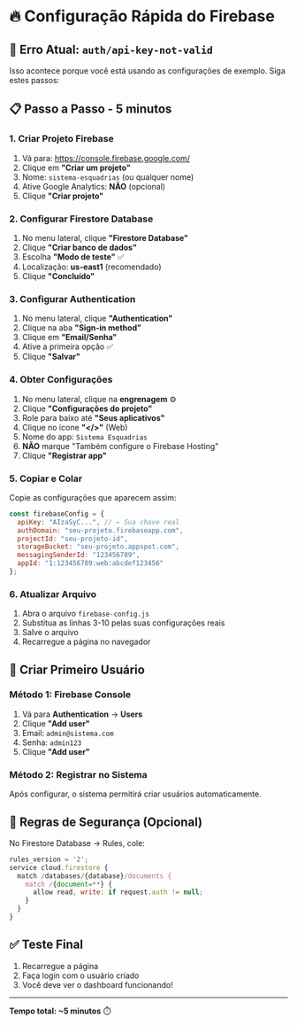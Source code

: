 # 🔥 Configuração Rápida do Firebase

## 🚨 **Erro Atual:** `auth/api-key-not-valid`

Isso acontece porque você está usando as configurações de exemplo. Siga estes passos:

## 📋 **Passo a Passo - 5 minutos**

### 1. **Criar Projeto Firebase**
1. Vá para: https://console.firebase.google.com/
2. Clique em **"Criar um projeto"**
3. Nome: `sistema-esquadrias` (ou qualquer nome)
4. Ative Google Analytics: **NÃO** (opcional)
5. Clique **"Criar projeto"**

### 2. **Configurar Firestore Database**
1. No menu lateral, clique **"Firestore Database"**
2. Clique **"Criar banco de dados"**
3. Escolha **"Modo de teste"** ✅
4. Localização: **us-east1** (recomendado)
5. Clique **"Concluído"**

### 3. **Configurar Authentication**
1. No menu lateral, clique **"Authentication"**
2. Clique na aba **"Sign-in method"**
3. Clique em **"Email/Senha"**
4. Ative a primeira opção ✅
5. Clique **"Salvar"**

### 4. **Obter Configurações**
1. No menu lateral, clique na **engrenagem** ⚙️
2. Clique **"Configurações do projeto"**
3. Role para baixo até **"Seus aplicativos"**
4. Clique no ícone **"</>"** (Web)
5. Nome do app: `Sistema Esquadrias`
6. **NÃO** marque "Também configure o Firebase Hosting"
7. Clique **"Registrar app"**

### 5. **Copiar e Colar**
Copie as configurações que aparecem assim:
```javascript
const firebaseConfig = {
  apiKey: "AIzaSyC...", // ← Sua chave real
  authDomain: "seu-projeto.firebaseapp.com",
  projectId: "seu-projeto-id",
  storageBucket: "seu-projeto.appspot.com",
  messagingSenderId: "123456789",
  appId: "1:123456789:web:abcdef123456"
};
```

### 6. **Atualizar Arquivo**
1. Abra o arquivo `firebase-config.js`
2. Substitua as linhas 3-10 pelas suas configurações reais
3. Salve o arquivo
4. Recarregue a página no navegador

## 🧪 **Criar Primeiro Usuário**

### Método 1: Firebase Console
1. Vá para **Authentication** → **Users**
2. Clique **"Add user"**
3. Email: `admin@sistema.com`
4. Senha: `admin123`
5. Clique **"Add user"**

### Método 2: Registrar no Sistema
Após configurar, o sistema permitirá criar usuários automaticamente.

## 🔧 **Regras de Segurança (Opcional)**

No Firestore Database → Rules, cole:
```javascript
rules_version = '2';
service cloud.firestore {
  match /databases/{database}/documents {
    match /{document=**} {
      allow read, write: if request.auth != null;
    }
  }
}
```

## ✅ **Teste Final**

1. Recarregue a página
2. Faça login com o usuário criado
3. Você deve ver o dashboard funcionando!

---

**Tempo total: ~5 minutos** ⏱️

